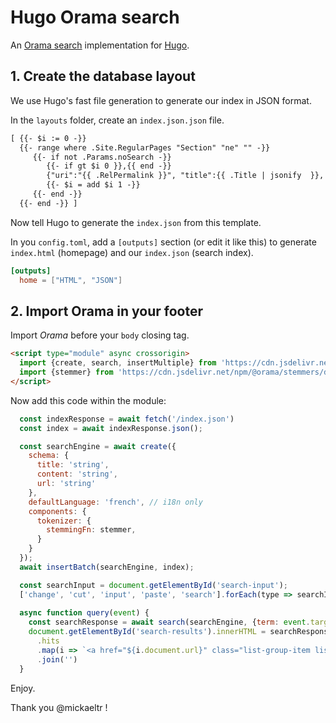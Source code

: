 # Hugo Orama search

An [Orama search](https://oramasearch.com) implementation for [Hugo](https://gohugo.io).

## 1. Create the database layout

We use Hugo's fast file generation to generate our index in JSON format.

In the `layouts` folder, create an `index.json.json` file.

```html
[ {{- $i := 0 -}}
  {{- range where .Site.RegularPages "Section" "ne" "" -}}
     {{- if not .Params.noSearch -}}
        {{- if gt $i 0 }},{{ end -}}
        {"uri":"{{ .RelPermalink }}", "title":{{ .Title | jsonify  }}, "content":{{ .Plain | htmlUnescape | jsonify }}, "tags": "{{ delimit .Params.tags ", " }}" }
        {{- $i = add $i 1 -}}
     {{- end -}}
  {{- end -}} ]
```

Now tell Hugo to generate the `index.json` from this template.

In you `config.toml`, add a `[outputs]` section (or edit it like this) to generate `index.html` (homepage) and our `index.json` (search index).

```toml
[outputs]
  home = ["HTML", "JSON"]
```

## 2. Import Orama in your footer

Import *Orama* before your `body` closing tag.

```html
<script type="module" async crossorigin>
  import {create, search, insertMultiple} from 'https://cdn.jsdelivr.net/npm/@orama/orama@2.0.15/dist/index.js';
  import {stemmer} from 'https://cdn.jsdelivr.net/npm/@orama/stemmers/dist/fr.js';
</script>
```

Now add this code within the module:

```js
  const indexResponse = await fetch('/index.json')
  const index = await indexResponse.json();

  const searchEngine = await create({
    schema: {
      title: 'string',
      content: 'string',
      url: 'string'
    },
    defaultLanguage: 'french', // i18n only
    components: {
      tokenizer: {
        stemmingFn: stemmer,
      }
    }
  });
  await insertBatch(searchEngine, index);

  const searchInput = document.getElementById('search-input');
  ['change', 'cut', 'input', 'paste', 'search'].forEach(type => searchInput.addEventListener(type, query));
  
  async function query(event) {
    const searchResponse = await search(searchEngine, {term: event.target.value, properties: '*'});
    document.getElementById('search-results').innerHTML = searchResponse
      .hits
      .map(i => `<a href="${i.document.url}" class="list-group-item list-group-item-action">${i.document.title}</a>`)
      .join('')
  }
```

Enjoy.

Thank you @mickaeltr !
